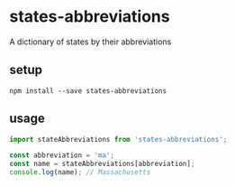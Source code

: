 # states-abbreviations
A dictionary of states by their abbreviations

## setup
`npm install --save states-abbreviations`

## usage
```javascript
import stateAbbreviations from 'states-abbreviations';

const abbreviation = 'ma';
const name = stateAbbreviations[abbreviation];
console.log(name); // Massachusetts
```
